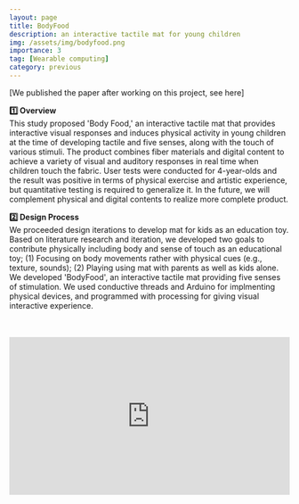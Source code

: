 ```yaml
---
layout: page
title: BodyFood
description: an interactive tactile mat for young children
img: /assets/img/bodyfood.png
importance: 3
tag: [Wearable computing]
category: previous
---
```


[We published the paper after working on this project, see here]

<strong>1️⃣ Overview</strong><br>
This study proposed 'Body Food,' an interactive tactile mat that provides interactive visual responses and
induces physical activity in young children at the time of developing tactile and five senses, along with the
touch of various stimuli. The product combines fiber materials and digital content to achieve a variety of visual
and auditory responses in real time when children touch the fabric. User tests were conducted for 4-year-olds
and the result was positive in terms of physical exercise and artistic experience, but quantitative testing is
required to generalize it. In the future, we will complement physical and digital contents to realize more complete
product.

<strong>2️⃣ Design Process</strong><br>
We proceeded design iterations to develop mat for kids as an education toy. Based on literature research and iteration, we developed two goals to contribute physically including body and sense of touch as an educational toy; (1) Focusing on body movements rather with physical cues (e.g., texture, sounds); (2) Playing using mat with parents as well as kids alone. We developed 'BodyFood', an interactive tactile mat providing five senses of stimulation. We used conductive threads and Arduino for implmenting physical devices, and programmed with processing for giving visual interactive experience.

<div class="row">
    <div class="col-sm mt-3 mt-md-0">
        <img class="img-fluid rounded z-depth-1" src="{{ '/assets/img/body0_1.jpg' | relative_url }}" alt="" title="example image"/>
    </div>
	<div class="col-sm mt-3 mt-md-0">
        <img class="img-fluid rounded z-depth-1" src="{{ '/assets/img/body0_3.jpg' | relative_url }}" alt="" title="example image"/>
    </div>
    <div class="col-sm mt-3 mt-md-0">
        <img class="img-fluid rounded z-depth-1" src="{{ '/assets/img/body0_2.jpg' | relative_url }}" alt="" title="example image"/>
    </div>
</div>
<br>

<div class="row">
    <div class="col-sm mt-3 mt-md-0">
        <img class="img-fluid rounded z-depth-1" src="{{ '/assets/img/body2.jpg' | relative_url }}" alt="" title="example image"/>
    </div>
    <div class="col-sm mt-3 mt-md-0">
        <img class="img-fluid rounded z-depth-1" src="{{ '/assets/img/body1.jpg' | relative_url }}" alt="" title="example image"/>
    </div>
</div>
<br>

<div style="padding:56.21% 0 0 0;position:relative;"><iframe src="https://player.vimeo.com/video/322184423?badge=0&amp;autopause=0&amp;player_id=0&amp;app_id=58479" frameborder="0" allow="autoplay; fullscreen; picture-in-picture" allowfullscreen style="position:absolute;top:0;left:0;width:100%;height:100%;" title="BodyFood"></iframe></div><script src="https://player.vimeo.com/api/player.js"></script>
